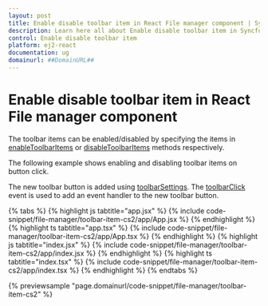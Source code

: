 ```yaml
---
layout: post
title: Enable disable toolbar item in React File manager component | Syncfusion
description: Learn here all about Enable disable toolbar item in Syncfusion React File manager component of Syncfusion Essential JS 2 and more.
control: Enable disable toolbar item 
platform: ej2-react
documentation: ug
domainurl: ##DomainURL##
---
```


# Enable disable toolbar item in React File manager component

The toolbar items can be enabled/disabled by specifying the items in [enableToolbarItems](https://ej2.syncfusion.com/react/documentation/api/file-manager/#enabletoolbaritems) or [disableToolbarItems](https://ej2.syncfusion.com/react/documentation/api/file-manager/#disabletoolbaritems) methods respectively.

The following example shows enabling and disabling toolbar items on button click.

The new toolbar button is added using [toolbarSettings](https://ej2.syncfusion.com/react/documentation/api/file-manager/#toolbarSettings). The [toolbarClick](https://ej2.syncfusion.com/react/documentation/api/file-manager/#toolbarClick) event is used to add an event handler to the new toolbar button.

{% tabs %}
{% highlight js tabtitle="app.jsx" %}
{% include code-snippet/file-manager/toolbar-item-cs2/app/App.jsx %}
{% endhighlight %}
{% highlight ts tabtitle="app.tsx" %}
{% include code-snippet/file-manager/toolbar-item-cs2/app/App.tsx %}
{% endhighlight %}
{% highlight js tabtitle="index.jsx" %}
{% include code-snippet/file-manager/toolbar-item-cs2/app/index.jsx %}
{% endhighlight %}
{% highlight ts tabtitle="index.tsx" %}
{% include code-snippet/file-manager/toolbar-item-cs2/app/index.tsx %}
{% endhighlight %}
{% endtabs %}

 {% previewsample "page.domainurl/code-snippet/file-manager/toolbar-item-cs2" %}